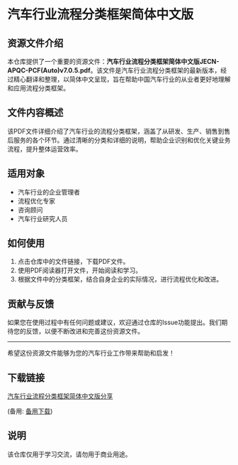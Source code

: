 # 汽车行业流程分类框架简体中文版

## 资源文件介绍

本仓库提供了一个重要的资源文件：**汽车行业流程分类框架简体中文版JECN-APQC-PCF(Auto)v7.0.5.pdf**。该文件是汽车行业流程分类框架的最新版本，经过精心翻译和整理，以简体中文呈现，旨在帮助中国汽车行业的从业者更好地理解和应用流程分类框架。

## 文件内容概述

该PDF文件详细介绍了汽车行业的流程分类框架，涵盖了从研发、生产、销售到售后服务的各个环节。通过清晰的分类和详细的说明，帮助企业识别和优化关键业务流程，提升整体运营效率。

## 适用对象

- 汽车行业的企业管理者
- 流程优化专家
- 咨询顾问
- 汽车行业研究人员

## 如何使用

1. 点击仓库中的文件链接，下载PDF文件。
2. 使用PDF阅读器打开文件，开始阅读和学习。
3. 根据文件中的分类框架，结合自身企业的实际情况，进行流程优化和改进。

## 贡献与反馈

如果您在使用过程中有任何问题或建议，欢迎通过仓库的Issue功能提出。我们期待您的反馈，以便不断改进和完善这份资源文件。

---

希望这份资源文件能够为您的汽车行业工作带来帮助和启发！

## 下载链接
[汽车行业流程分类框架简体中文版分享](https://pan.quark.cn/s/2fd1db7f754a) 

(备用: [备用下载](https://pan.baidu.com/s/1BTnwPykAKfKUC02arOeZog?pwd=1234))

## 说明

该仓库仅用于学习交流，请勿用于商业用途。
